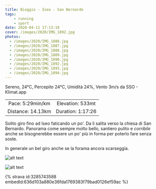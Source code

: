 ```yaml
---
title: Bioggio - Iseo - San Bernardo
tags:
	- running
	- sport
date: 2020-04-11 17:13:19
cover: /images/2020/IMG_1892.jpg
photos:
  - /images/2020/IMG_1886.jpg
  - /images/2020/IMG_1887.jpg
  - /images/2020/IMG_1888.jpg
  - /images/2020/IMG_1889.jpg
  - /images/2020/IMG_1890.jpg
  - /images/2020/IMG_1892.jpg
  - /images/2020/IMG_1893.jpg
  - /images/2020/IMG_1894.jpg
---
```


Sereno, 24°C, Percepito 24°C, Umidità 24%, Vento 3m/s da SSO - Klimat.app

| | |
| :-: | :-: |
| Pace: 5:29min/km | Elevation: 533mt |
| Distance: 14.13km | Duration: 1:17:26 |

Solito giro fino ad Iseo faticando un po'. Da lì salita verso la chiesa di San Bernardo.
Panorama come sempre molto bello, santiero pulito e _corribile_ anche se bisognerebbe essere un po' più in forma per poterlo fare senza soste.

In generale un bel giro anche se la forama ancora scarseggia.


![alt text](/images/2020/IMG_1886.jpg "Image")


![alt text](/images/2020/20200411-activity-map.png "map")


{% strava id:3285743588 embedId:636d103a880e36fda1769383f79bad0126ef59ac %}
